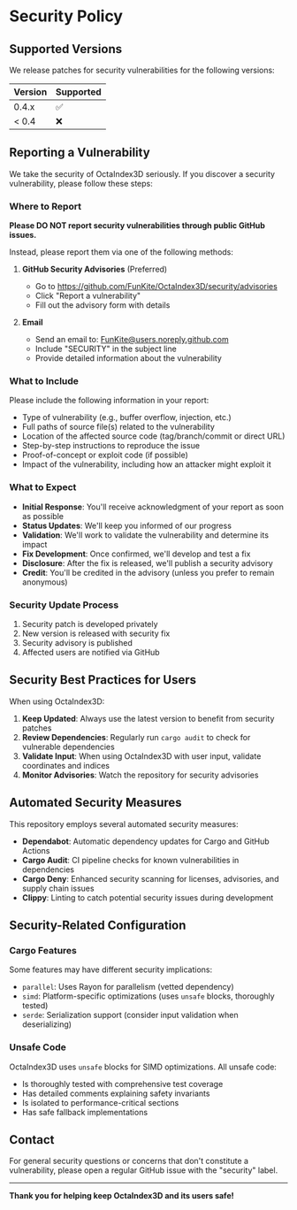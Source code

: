 # Security Policy

## Supported Versions

We release patches for security vulnerabilities for the following versions:

| Version | Supported          |
| ------- | ------------------ |
| 0.4.x   | :white_check_mark: |
| < 0.4   | :x:                |

## Reporting a Vulnerability

We take the security of OctaIndex3D seriously. If you discover a security vulnerability, please follow these steps:

### Where to Report

**Please DO NOT report security vulnerabilities through public GitHub issues.**

Instead, please report them via one of the following methods:

1. **GitHub Security Advisories** (Preferred)
   - Go to https://github.com/FunKite/OctaIndex3D/security/advisories
   - Click "Report a vulnerability"
   - Fill out the advisory form with details

2. **Email**
   - Send an email to: FunKite@users.noreply.github.com
   - Include "SECURITY" in the subject line
   - Provide detailed information about the vulnerability

### What to Include

Please include the following information in your report:

- Type of vulnerability (e.g., buffer overflow, injection, etc.)
- Full paths of source file(s) related to the vulnerability
- Location of the affected source code (tag/branch/commit or direct URL)
- Step-by-step instructions to reproduce the issue
- Proof-of-concept or exploit code (if possible)
- Impact of the vulnerability, including how an attacker might exploit it

### What to Expect

- **Initial Response**: You'll receive acknowledgment of your report as soon as possible
- **Status Updates**: We'll keep you informed of our progress
- **Validation**: We'll work to validate the vulnerability and determine its impact
- **Fix Development**: Once confirmed, we'll develop and test a fix
- **Disclosure**: After the fix is released, we'll publish a security advisory
- **Credit**: You'll be credited in the advisory (unless you prefer to remain anonymous)

### Security Update Process

1. Security patch is developed privately
2. New version is released with security fix
3. Security advisory is published
4. Affected users are notified via GitHub

## Security Best Practices for Users

When using OctaIndex3D:

1. **Keep Updated**: Always use the latest version to benefit from security patches
2. **Review Dependencies**: Regularly run `cargo audit` to check for vulnerable dependencies
3. **Validate Input**: When using OctaIndex3D with user input, validate coordinates and indices
4. **Monitor Advisories**: Watch the repository for security advisories

## Automated Security Measures

This repository employs several automated security measures:

- **Dependabot**: Automatic dependency updates for Cargo and GitHub Actions
- **Cargo Audit**: CI pipeline checks for known vulnerabilities in dependencies
- **Cargo Deny**: Enhanced security scanning for licenses, advisories, and supply chain issues
- **Clippy**: Linting to catch potential security issues during development

## Security-Related Configuration

### Cargo Features

Some features may have different security implications:

- `parallel`: Uses Rayon for parallelism (vetted dependency)
- `simd`: Platform-specific optimizations (uses `unsafe` blocks, thoroughly tested)
- `serde`: Serialization support (consider input validation when deserializing)

### Unsafe Code

OctaIndex3D uses `unsafe` blocks for SIMD optimizations. All unsafe code:
- Is thoroughly tested with comprehensive test coverage
- Has detailed comments explaining safety invariants
- Is isolated to performance-critical sections
- Has safe fallback implementations

## Contact

For general security questions or concerns that don't constitute a vulnerability, please open a regular GitHub issue with the "security" label.

---

**Thank you for helping keep OctaIndex3D and its users safe!**
